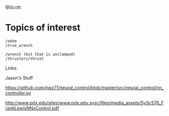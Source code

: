 @Scott:

# Topics of interest
```
/odom
/true_wrench

/wrench (but that is unclamped)
/thrusters/thrust
```

Links:

Jason's Stuff

https://github.com/jnez71/neural_control/blob/master/src/neural_control/nn_controller.py

http://www.pdx.edu/sites/www.pdx.edu.sysc/files/media_assets/SySc576_FrankLewisNNsControl.pdf